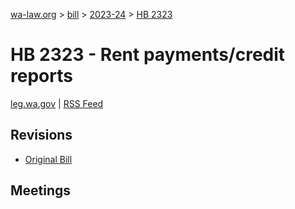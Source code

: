 [wa-law.org](/) > [bill](/bill/) > [2023-24](/bill/2023-24/) > [HB 2323](/bill/2023-24/hb/2323/)

# HB 2323 - Rent payments/credit reports
[leg.wa.gov](https://app.leg.wa.gov/billsummary?BillNumber=2323&Year=2023&Initiative=false) | [RSS Feed](./rss.xml)

## Revisions
* [Original Bill](1/)

## Meetings